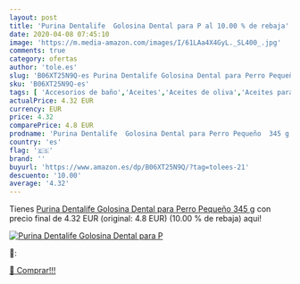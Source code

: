```yaml
---
layout: post
title: 'Purina Dentalife  Golosina Dental para P al 10.00 % de rebaja'
date: 2020-04-08 07:45:10
image: 'https://m.media-amazon.com/images/I/61LAa4X4GyL._SL400_.jpg'
comments: true
category: ofertas
author: 'tole.es'
slug: 'B06XT25N9Q-es Purina Dentalife Golosina Dental para Perro Pequeño 345 g'
sku: 'B06XT25N9Q-es'
tags: [ 'Accesorios de baño','Aceites','Aceites de oliva','Aceites para el cabello','Aceites, vinagres y aliños para ensalada','Alimentación y bebidas','Almacenamiento de alimentos','Almacenamiento de cocina y despensa','Antiojeras','Artículos para gatos','Bandejas de cocina','Bandejas para queso','Baño','Baño e higiene personal','Bebidas vegetales','Belleza','Botes herméticos para cocina','Botes herméticos y accesorios','Botes para alimentos','Cervezas','Cervezas, vinos y licores','Cestas regalo y regalos gourmet','Chocolates','Chocolates para untar','Comida húmeda para gatos','Comida para gatos','Comida seca para gatos','Cubertería, Vajilla y Cristalería','Cubos de fregar','Cuidado bucal','Cuidado del cabello','Cuidado y limpieza del hogar','Detergente en polvo para textiles','Detergente líquido para textiles','Dispensadores de loción y de jabón','Dulces de azúcar','Dulces, chocolates y chicles','Esponjas de limpieza','Exfoliantes faciales','Hogar y cocina','Iluminación','Iluminación de ambiente infantil','Iluminación de interior','Iluminación decorativa y para usos específicos de interior','Iluminación nocturna de interior','Jabones faciales','Lavavajillas','Leche','Limpiadores faciales','Limpieza personal','Lácteos y huevos','Lámparas e iluminación infantil','Maquillaje','Maquillaje en polvo','Maquillaje facial','Maquillaje para ojos','Mascarillas de pelo','Mermeladas, miel y pastas para untar','Papel, papel de aluminio y envoltorios','Paquetes y cajas de chocolate','Pastas','Pastas cortas','Pastas de dientes','Pastas y fideos','Pastillas de jabón y jabón líquido para manos','Piezas de vajilla','Platos y fuentes','Productos de limpieza para el hogar','Productos para el cuidado de la cara','Productos para el cuidado de la piel','Productos para el cuidado del cabello','Productos para la lavandería','Productos para mascotas','Productos y utensilios de limpieza','Rollos de papel de cocina','Salud y cuidado personal','Sets y juegos de pelo','Soportes y dispensadores para baño','Suavizante líquido','Tazas','Tazas de té','Tazas térmicas','Tratamientos para manchas faciales','Trituradoras para la verdura','Utensilios de cocina','Vitaminas, minerales y suplementos en medicamentos, remedios y suplementos dietéticos','purina', ]
actualPrice: 4.32 EUR
currency: EUR
price: 4.32
comparePrice: 4.8 EUR
prodname: 'Purina Dentalife  Golosina Dental para Perro Pequeño  345 g'
country: 'es'
flag: '🇪🇸'
brand: ''
buyurl: 'https://www.amazon.es/dp/B06XT25N9Q/?tag=tolees-21'
descuento: '10.00'
average: '4.32'
---
```


Tienes [Purina Dentalife  Golosina Dental para Perro Pequeño  345 g](https://www.amazon.es/dp/B06XT25N9Q/?tag=tolees-21) con precio final de  4.32 EUR (original: 4.8 EUR) (10.00 %  de rebaja) aqui!

[![Purina Dentalife  Golosina Dental para P](https://m.media-amazon.com/images/I/61LAa4X4GyL._SL400_.jpg)](https://www.amazon.es/dp/B06XT25N9Q/?tag=tolees-21)

🔎:


[🛒 Comprar!!!](https://www.amazon.es/dp/B06XT25N9Q/?tag=tolees-21)
